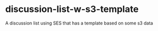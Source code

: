 # discussion-list-w-s3-template
A discussion list using SES that has a template based on some s3 data
